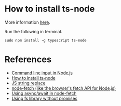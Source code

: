 # How to install ts-node

More information [here](https://www.npmjs.com/package/ts-node).

Run the following in terminal.

```shell
sudo npm install -g typescript ts-node
```

# References

- [Command line input in Node.js](https://nodejs.org/en/knowledge/command-line/how-to-prompt-for-command-line-input/)
- [How to install ts-node](https://www.npmjs.com/package/ts-node)
- [JS string replace](https://www.w3schools.com/jsref/jsref_replace.asp)
- [node-fetch (like the browser's fetch API for Node.js)](https://www.npmjs.com/package/node-fetch)
- [Using async/await in node-fetch](https://www.twilio.com/blog/5-ways-to-make-http-requests-in-node-js-using-async-await)
- [Using fs library without promises](https://nodejs.org/en/knowledge/file-system/how-to-write-files-in-nodejs/)
